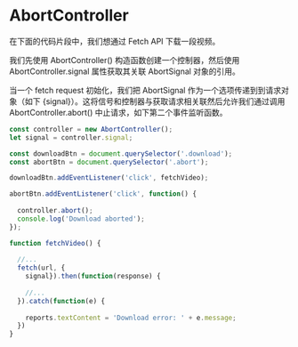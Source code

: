 # AbortController


在下面的代码片段中，我们想通过 Fetch API 下载一段视频。

我们先使用 AbortController() 构造函数创建一个控制器，然后使用 AbortController.signal 属性获取其关联 AbortSignal 对象的引用。

当一个 fetch request 初始化，我们把 AbortSignal 作为一个选项传递到到请求对象（如下 {signal}）。这将信号和控制器与获取请求相关联然后允许我们通过调用 AbortController.abort() 中止请求，如下第二个事件监听函数。



```js
const controller = new AbortController();
let signal = controller.signal;

const downloadBtn = document.querySelector('.download');
const abortBtn = document.querySelector('.abort');

downloadBtn.addEventListener('click', fetchVideo);

abortBtn.addEventListener('click', function() {
    
  controller.abort();
  console.log('Download aborted');
});

function fetchVideo() {
    
  //...
  fetch(url, {
    signal}).then(function(response) {
    
    //...
  }).catch(function(e) {
    
    reports.textContent = 'Download error: ' + e.message;
  })
}
```



